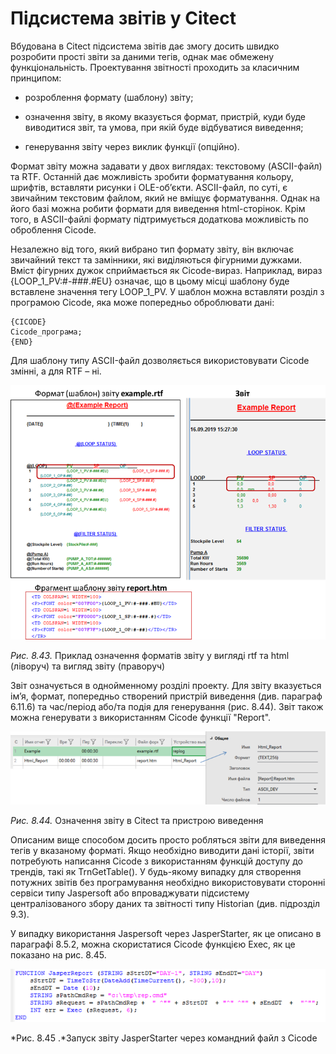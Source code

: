 # Підсистема звітів у Citect

Вбудована в Citect підсистема звітів дає змогу досить швидко розробити прості звіти за даними тегів, однак має обмежену функціональність. Проектування звітності проходить за класичним принципом:

- розроблення формату (шаблону) звіту;

- означення звіту, в якому вказується формат, пристрій, куди буде виводитися звіт, та умова, при якій буде відбуватися виведення;

- генерування звіту через виклик функції (опційно).

Формат звіту можна задавати у двох виглядах: текстовому (ASCII-файл) та RTF. Останній дає можливість зробити форматування кольору, шрифтів, вставляти рисунки і OLE-об’єкти. ASCII-файл, по суті, є звичайним текстовим файлом, який не вміщує форматування. Однак на його базі можна робити формати для виведення html-сторінок. Крім того, в ASCII-файлі формату підтримується додаткова можливість по оброблення Cicode.

Незалежно від того, який вибрано тип формату звіту, він включає звичайний текст та замінники, які виділяються фігурними дужками. Вміст фігурних дужок сприймається як Cicode-вираз. Наприклад, вираз {LOOP_1_PV:#-###.#EU} означає, що в цьому місці шаблону буде вставлене значення тегу LOOP_1_PV. У шаблон можна вставляти розділ з програмою Cicode, яка може попередньо оброблювати дані:

```
{CICODE}
Cicode_програма;
{END}
```

Для шаблону типу ASCII-файл дозволяється використовувати Cicode змінні, а для RTF – ні. 

<a href="media8/8_43.png" target="_blank"><img src="media/8_43.png"/></a> 

*Рис. 8.43.* Приклад означення форматів звіту у вигляді rtf та html (ліворуч) та вигляд звіту (праворуч)

Звіт означується в однойменному розділі проекту. Для звіту вказується ім’я, формат, попередньо створений пристрій виведення (див. параграф 6.11.6) та час/період або/та подія для генерування (рис. 8.44). Звіт також можна генерувати з використанням Cicode функції "Report". 

<a href="media8/8_44.png" target="_blank"><img src="media/8_44.png"/></a> 

*Рис. 8.44.* Означення звіту в Citect та пристрою виведення

Описаним вище способом досить просто робляться звіти для виведення тегів у вказаному форматі. Якщо необхідно виводити дані історії, звіти потребують написання Cicode з використанням функцій доступу до трендів, такі як TrnGetTable(). У будь-якому випадку для створення потужних звітів без програмування необхідно використовувати сторонні сервіси типу Jaspersoft або впроваджувати підсистему централізованого збору даних та звітності типу Historian (див. підрозділ 9.3). 

У випадку використання Jaspersoft через JasperStarter, як це описано в параграфі 8.5.2, можна скористатися Cicode функцією Exec, як це показано на рис. 8.45. 

<a href="media8/8_45.png" target="_blank"><img src="media/8_45.png"/></a> 

*Рис. 8.45 .*Запуск звіту JasperStarter через командний файл з Cicode
